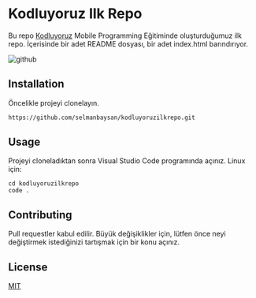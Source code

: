 # Kodluyoruz Ilk Repo

Bu repo [Kodluyoruz](https://www.kodluyoruz.org) Mobile Programming Eğitiminde oluşturduğumuz ilk repo. İçerisinde bir adet README dosyası, bir adet index.html barındırıyor.

![github](https://avatars.githubusercontent.com/u/30476529?s=200&v=4)
## Installation

Öncelikle projeyi clonelayın.
```bash
https://github.com/selmanbaysan/kodluyoruzilkrepo.git
```

## Usage
Projeyi cloneladıktan sonra Visual Studio Code programında açınız.
Linux için:
```linux
cd kodluyoruzilkrepo
code .
```

## Contributing

Pull requestler kabul edilir. Büyük değişiklikler için, lütfen önce neyi değiştirmek istediğinizi tartışmak için bir konu açınız.

## License

[MIT](https://www.mit.edu/~amini/LICENSE.md)
